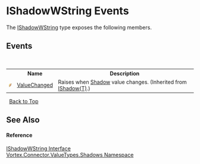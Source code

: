 # IShadowWString Events
 

The <a href="T_Vortex_Connector_ValueTypes_Shadows_IShadowWString.md">IShadowWString</a> type exposes the following members.


## Events
&nbsp;<table><tr><th></th><th>Name</th><th>Description</th></tr><tr><td>![Public event](media/pubevent.gif "Public event")</td><td><a href="E_Vortex_Connector_ValueTypes_Shadows_IShadow_1_ValueChanged.md">ValueChanged</a></td><td>
Raises when <a href="P_Vortex_Connector_ValueTypes_Shadows_IShadow_1_Shadow.md">Shadow</a> value changes.
 (Inherited from <a href="T_Vortex_Connector_ValueTypes_Shadows_IShadow_1.md">IShadow(T)</a>.)</td></tr></table>&nbsp;
<a href="#ishadowwstring-events">Back to Top</a>

## See Also


#### Reference
<a href="T_Vortex_Connector_ValueTypes_Shadows_IShadowWString.md">IShadowWString Interface</a><br /><a href="N_Vortex_Connector_ValueTypes_Shadows.md">Vortex.Connector.ValueTypes.Shadows Namespace</a><br />